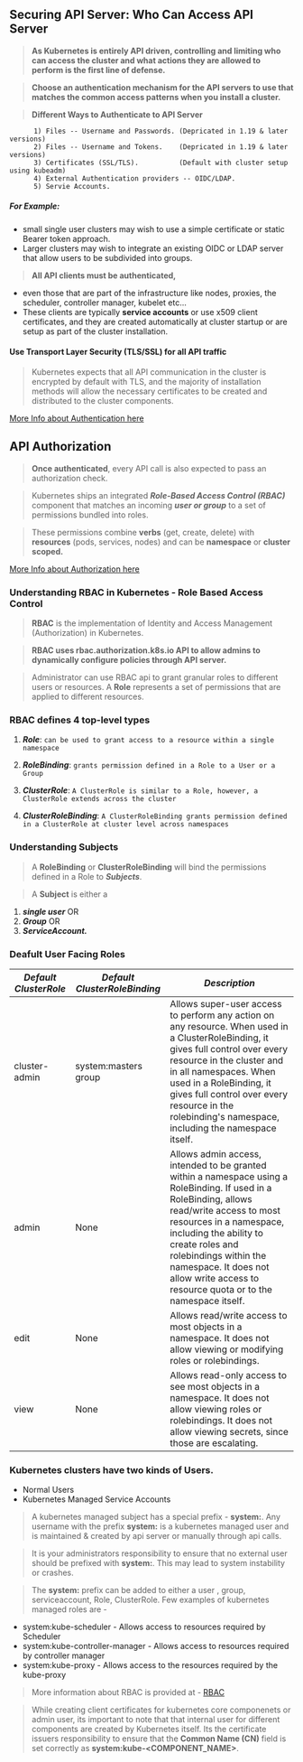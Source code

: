 ## Securing API Server: Who Can Access API Server

> **As Kubernetes is entirely API driven, controlling and limiting who can access the cluster and what actions they are allowed to perform is the first line of defense.**

> **Choose an authentication mechanism for the API servers to use that matches the common access patterns when you install a cluster.**

> **Different Ways to Authenticate to API Server**

```
      1) Files -- Username and Passwords. (Depricated in 1.19 & later versions)
      2) Files -- Username and Tokens.    (Depricated in 1.19 & later versions)
      3) Certificates (SSL/TLS).          (Default with cluster setup using kubeadm)
      4) External Authentication providers -- OIDC/LDAP. 
      5) Servie Accounts.  
```

##### For Example: 

* small single user clusters may wish to use a simple certificate or static Bearer token approach. 
* Larger clusters may wish to integrate an existing OIDC or LDAP server that allow users to be subdivided into groups.

> **All API clients must be authenticated,** 

* even those that are part of the infrastructure like nodes, proxies, the scheduler, controller manager, kubelet etc... 
* These clients are typically **service accounts** or use x509 client certificates, and they are created automatically at cluster startup or are setup as part of the cluster installation.

#### Use Transport Layer Security (TLS/SSL) for all API traffic

> Kubernetes expects that all API communication in the cluster is encrypted by default with TLS, and the majority of installation methods will allow the necessary certificates to be created and distributed to the cluster components. 

[More Info about Authentication here](https://kubernetes.io/docs/reference/access-authn-authz/authentication/) 


## API Authorization

> **Once authenticated**, every API call is also expected to pass an authorization check. 

> Kubernetes ships an integrated ***Role-Based Access Control (RBAC)*** component that matches an incoming ***user or group*** to a set of permissions bundled into roles. 

> These permissions combine **verbs** (get, create, delete) with **resources** (pods, services, nodes) and can be **namespace** or **cluster scoped.**

[More Info about Authorization here](https://kubernetes.io/docs/reference/access-authn-authz/authorization/)


###  Understanding RBAC in Kubernetes - Role Based Access Control

> **RBAC** is the implementation of Identity and Access Management (Authorization) in Kubernetes. 

> **RBAC uses rbac.authorization.k8s.io API to allow admins to dynamically configure policies through API server.**

> Administrator can use RBAC api to grant granular roles to different users or resources. A **Role** represents a set of permissions that are applied to different resources. 

### RBAC defines 4 top-level types

1) ***Role***:    `can be used to grant access to a resource within a single namespace`

2) ***RoleBinding***: `grants permission defined in a Role to a User or a Group`

3) ***ClusterRole***: `A ClusterRole is similar to a Role, however, a ClusterRole extends across the cluster`

4) ***ClusterRoleBinding***:  `A ClusterRoleBinding grants permission defined in a ClusterRole at cluster level across namespaces`


###    Understanding Subjects

> A **RoleBinding** or **ClusterRoleBinding** will bind the permissions defined in a Role to ***Subjects***. 

> A **Subject** is either a 

   1) ***single user*** OR
   2) ***Group*** OR 
   3) ***ServiceAccount.***

### Deafult User Facing Roles 

|***Default ClusterRole*** | ***Default ClusterRoleBinding*** | ***Description*** |
|--------------------------|----------------------------------|-------------------|
| cluster-admin | system:masters group	| Allows super-user access to perform any action on any resource. When used in a ClusterRoleBinding, it gives full control over every resource in the cluster and in all namespaces. When used in a RoleBinding, it gives full control over every resource in the rolebinding's namespace, including the namespace itself.|
| admin | None | Allows admin access, intended to be granted within a namespace using a RoleBinding. If used in a RoleBinding, allows read/write access to most resources in a namespace, including the ability to create roles and rolebindings within the namespace. It does not allow write access to resource quota or to the namespace itself.|
| edit | None | Allows read/write access to most objects in a namespace. It does not allow viewing or modifying roles or rolebindings. |
| view | None | Allows read-only access to see most objects in a namespace. It does not allow viewing roles or rolebindings. It does not allow viewing secrets, since those are escalating. |
 

### Kubernetes clusters have two kinds of Users.

*  Normal Users
*  Kubernetes Managed Service Accounts

> A kubernetes managed subject has a special prefix - **system:**. Any username with the prefix **system:** is a kubernetes managed user and is maintained & created by api server or manually through api calls. 

> It is your administrators responsibility to ensure that no external user should be prefixed with **system:**. This may lead to system instability or crashes. 

> The **system:** prefix can be added to either a user , group, serviceaccount, Role, ClusterRole. Few examples of kubernetes managed roles are -

  *   system:kube-scheduler - Allows access to resources required by Scheduler
  *   system:kube-controller-manager - Allows access to resources required by controller manager
  *   system:kube-proxy - Allows access to the resources required by the kube-proxy

> More information about RBAC is provided at - [RBAC](https://kubernetes.io/docs/reference/access-authn-authz/rbac/)

> While creating client certificates for kubernetes core componenets or admin user, its important to note that that internal user for different components are created by Kubernetes itself. Its the certificate issuers responsibility to ensure that the **Common Name (CN)** field is set correctly as **system:kube-\<COMPONENT_NAME\>**.